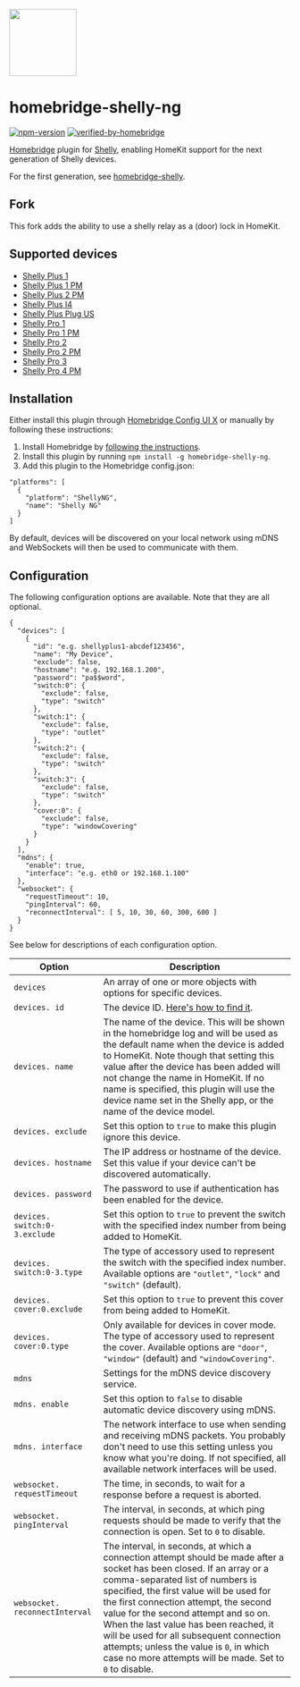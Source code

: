 <a href="https://github.com/alexryd/homebridge-shelly-ng"><img src="homebridge-shelly-ng.png" height="120"></a>

# homebridge-shelly-ng
[![npm-version](https://badgen.net/npm/v/homebridge-shelly-ng)](https://www.npmjs.com/package/homebridge-shelly-ng)
[![verified-by-homebridge](https://badgen.net/badge/homebridge/verified/purple)](https://github.com/homebridge/homebridge/wiki/Verified-Plugins)

[Homebridge](https://homebridge.io) plugin for [Shelly](https://shelly.cloud),
enabling HomeKit support for the next generation of Shelly devices.

For the first generation, see [homebridge-shelly](https://github.com/alexryd/homebridge-shelly).

## Fork
This fork adds the ability to use a shelly relay as a (door) lock in HomeKit.

## Supported devices

* [Shelly Plus 1](https://shelly.cloud/shelly-plus-1/)
* [Shelly Plus 1 PM](https://shelly.cloud/shelly-plus-1pm/)
* [Shelly Plus 2 PM](https://shelly.cloud/shelly-plus-2pm/)
* [Shelly Plus I4](https://shelly.cloud/shelly-plus-i4/)
* [Shelly Plus Plug US](https://shelly.cloud/shelly-plus-plug-us/)
* [Shelly Pro 1](https://shelly.cloud/shelly-pro-smart-home-automation-solution/)
* [Shelly Pro 1 PM](https://shelly.cloud/shelly-pro-smart-home-automation-solution/)
* [Shelly Pro 2](https://shelly.cloud/shelly-pro-smart-home-automation-solution/)
* [Shelly Pro 2 PM](https://shelly.cloud/shelly-pro-smart-home-automation-solution/)
* [Shelly Pro 3](https://shelly.cloud/shelly-pro-smart-home-automation-solution/)
* [Shelly Pro 4 PM](https://shelly.cloud/shelly-pro-smart-home-automation-solution/)

## Installation

Either install this plugin through [Homebridge Config UI X](https://github.com/oznu/homebridge-config-ui-x)
or manually by following these instructions:

1. Install Homebridge by [following the instructions](https://github.com/homebridge/homebridge/wiki).
2. Install this plugin by running `npm install -g homebridge-shelly-ng`.
3. Add this plugin to the Homebridge config.json:
  ```
  "platforms": [
    {
      "platform": "ShellyNG",
      "name": "Shelly NG"
    }
  ]
  ```

By default, devices will be discovered on your local network using mDNS and
WebSockets will then be used to communicate with them.

## Configuration

The following configuration options are available. Note that they are all optional.

```
{
  "devices": [
    {
      "id": "e.g. shellyplus1-abcdef123456",
      "name": "My Device",
      "exclude": false,
      "hostname": "e.g. 192.168.1.200",
      "password": "pa$$word",
      "switch:0": {
        "exclude": false,
        "type": "switch"
      },
      "switch:1": {
        "exclude": false,
        "type": "outlet"
      },
      "switch:2": {
        "exclude": false,
        "type": "switch"
      },
      "switch:3": {
        "exclude": false,
        "type": "switch"
      },
      "cover:0": {
        "exclude": false,
        "type": "windowCovering"
      }
    }
  ],
  "mdns": {
    "enable": true,
    "interface": "e.g. eth0 or 192.168.1.100"
  },
  "websocket": {
    "requestTimeout": 10,
    "pingInterval": 60,
    "reconnectInterval": [ 5, 10, 30, 60, 300, 600 ]
  }
}
```

See below for descriptions of each configuration option.

| Option                          | Description |
| ---                             | ---         |
| `devices`                       | An array of one or more objects with options for specific devices. |
| `devices. id`                   | The device ID. [Here's how to find it](https://github.com/alexryd/homebridge-shelly-ng/wiki/Finding-a-device-ID). |
| `devices. name`                 | The name of the device. This will be shown in the homebridge log and will be used as the default name when the device is added to HomeKit. Note though that setting this value after the device has been added will not change the name in HomeKit. If no name is specified, this plugin will use the device name set in the Shelly app, or the name of the device model. |
| `devices. exclude`              | Set this option to `true` to make this plugin ignore this device. |
| `devices. hostname`             | The IP address or hostname of the device. Set this value if your device can't be discovered automatically. |
| `devices. password`             | The password to use if authentication has been enabled for the device. |
| `devices. switch:0-3.exclude`   | Set this option to `true` to prevent the switch with the specified index number from being added to HomeKit. |
| `devices. switch:0-3.type`      | The type of accessory used to represent the switch with the specified index number. Available options are `"outlet"`, `"lock"` and `"switch"` (default).
| `devices. cover:0.exclude`      | Set this option to `true` to prevent this cover from being added to HomeKit. |
| `devices. cover:0.type`         | Only available for devices in cover mode. The type of accessory used to represent the cover. Available options are `"door"`, `"window"` (default) and `"windowCovering"`.
| `mdns`                          | Settings for the mDNS device discovery service. |
| `mdns. enable`                  | Set this option to `false` to disable automatic device discovery using mDNS. |
| `mdns. interface`               | The network interface to use when sending and receiving mDNS packets. You probably don't need to use this setting unless you know what you're doing. If not specified, all available network interfaces will be used. |
| `websocket. requestTimeout`     | The time, in seconds, to wait for a response before a request is aborted. |
| `websocket. pingInterval`       | The interval, in seconds, at which ping requests should be made to verify that the connection is open. Set to `0` to disable. |
| `websocket. reconnectInterval`  | The interval, in seconds, at which a connection attempt should be made after a socket has been closed. If an array or a comma-separated list of numbers is specified, the first value will be used for the first connection attempt, the second value for the second attempt and so on. When the last value has been reached, it will be used for all subsequent connection attempts; unless the value is `0`, in which case no more attempts will be made. Set to `0` to disable. |
